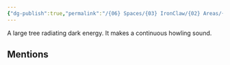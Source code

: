 ```yaml
---
{"dg-publish":true,"permalink":"/{06} Spaces/{03} IronClaw/{02} Areas/{04} Bestiary/{01} Plantlike/Tomb Tree/","title":"Tomb Tree"}
---
```



A large tree radiating dark energy. It makes a continuous howling sound.

## Mentions



